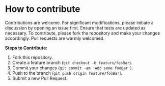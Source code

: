 # How to contribute

Contributions are welcome. For significant modifications, please initiate a discussion by opening an issue first. 
Ensure that tests are updated as necessary. To contribute, please fork the repository and make your changes accordingly. 
Pull requests are warmly welcomed.

**Steps to Contribute:**

1. Fork this repository.
2. Create a feature branch (`git checkout -b feature/fooBar`).
3. Commit your changes (`git commit -am 'Add some fooBar'`).
4. Push to the branch (`git push origin feature/fooBar`).
5. Submit a new Pull Request.